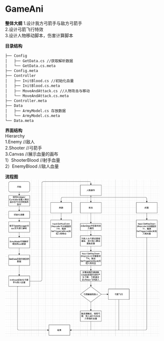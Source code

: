# GameAni

**整体大纲**
1.设计我方弓箭手与敌方弓箭手  
2.设计弓箭飞行特效  
3.设计人物移动脚本，伤害计算脚本  

**目录结构**  
```
├── Config
│   ├── GetData.cs //获取解析数据
│   └── GetData.cs.meta
├── Config.meta
├── Controller
│   ├── InitBlood.cs //初始化血量
│   ├── InitBlood.cs.meta
│   ├── MoveAndAttack.cs //人物攻击与移动
│   └── MoveAndAttack.cs.meta
├── Controller.meta
├── Data
│   ├── ArmyModel.cs 存放数据
│   └── ArmyModel.cs.meta
└── Data.meta
```

**界面结构**  
 Hierarchy  
    1.Enemy  //敌人  
    2.Shooter //弓箭手  
    3.Canvas //展示血量的画布  
      1）ShooterBlood //射手血量  
      2）EnemyBlood //敌人血量  

   
**流程图**  
![image](https://github.com/89trillion-songzhiheng/GameAni/blob/master/Picture/AniPicture.png)

